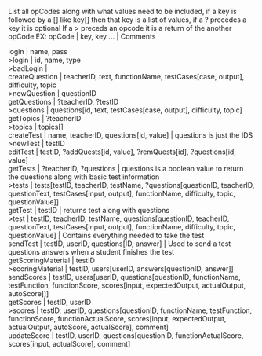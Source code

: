 List all opCodes along with what values need to be included, if a key is followed by a [] like key[] then that key is a list of values, if a ? precedes a key it is optional
If a > preceds an opcode it is a return of the another opCode
EX: opCode | key, key ... | Comments

login | name, pass<br/>
\>login | id, name, type<br/>
\>badLogin |<br/>
createQuestion | teacherID, text, functionName, testCases[case, output], difficulty, topic<br/>
\>newQuestion | questionID<br/>
getQuestions | ?teacherID, ?testID<br/>
\>questions | questions[id, text, testCases[case, output], difficulty, topic]<br/>
getTopics | ?teacherID<br/>
\>topics | topics[]<br/>
createTest | name, teacherID, questions[id, value] | questions is just the IDS<br/>
\>newTest | testID<br/>
editTest | testID, ?addQuests[id, value], ?remQuests[id], ?questions[id, value]<br/>
getTests | ?teacherID, ?questions | questions is a boolean value to return the questions along with basic test information<br/>
\>tests | tests[testID, teacherID, testName, ?questions[questionID, teacherID, questionText, testCases[input, output], functionName, difficulty, topic, questionValue]]<br/>
getTest | testID | returns test along with questions<br/>
\>test | testID, teacherID, testName, questions[questionID, teacherID, questionText, testCases[input, output], functionName, difficulty, topic, questionValue] | Contains everything needed to take the test<br/>
sendTest | testID, userID, questions[ID, answer] | Used to send a test questions answers when a student finishes the test<br/>
getScoringMaterial | testID<br/>
\>scoringMaterial | testID, users[userID, answers[questionID, answer]]<br/>
sendScores | testID, users[userID, questions[questionID, functionName, testFunction, functionScore, scores[input, expectedOutput, actualOutput, autoScore]]]<br/>
getScores | testID, userID<br/>
\>scores | testID, userID, questions[questionID, functionName, testFunction, functionScore, functionActualScore, scores[input, expectedOutput, actualOutput, autoScore, actualScore], comment]<br/>
updateScore | testID, userID, questions[questionID, functionActualScore, scores[input, actualScore], comment]<br/>
